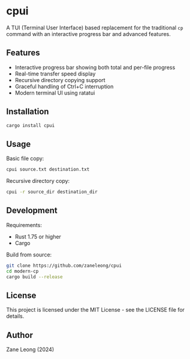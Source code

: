 # cpui

A TUI (Terminal User Interface) based replacement for the traditional `cp` command with an interactive progress bar and advanced features.

## Features

- Interactive progress bar showing both total and per-file progress
- Real-time transfer speed display
- Recursive directory copying support
- Graceful handling of Ctrl+C interruption
- Modern terminal UI using ratatui

## Installation

```bash
cargo install cpui
```

## Usage

Basic file copy:

```bash
cpui source.txt destination.txt
```

Recursive directory copy:

```bash
cpui -r source_dir destination_dir
```

## Development

Requirements:

- Rust 1.75 or higher
- Cargo

Build from source:

```bash
git clone https://github.com/zaneleong/cpui
cd modern-cp
cargo build --release
```

## License

This project is licensed under the MIT License - see the LICENSE file for details.

## Author

Zane Leong (2024)
